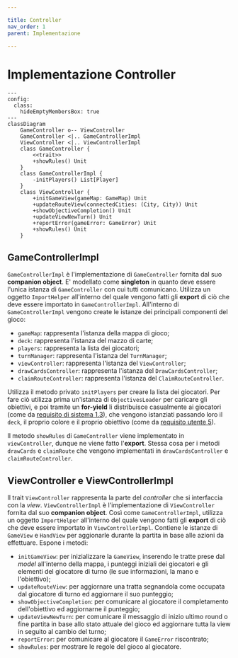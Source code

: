 ```yaml
---

title: Controller
nav_order: 1
parent: Implementazione

---
```


# Implementazione Controller

```mermaid
---
config:
  class:
    hideEmptyMembersBox: true
---
classDiagram
    GameController o-- ViewController
    GameController <|.. GameControllerImpl
    ViewController <|.. ViewControllerImpl
    class GameController {
        <<trait>>
        +showRules() Unit
    }
    class GameControllerImpl {
        -initPlayers() List[Player]
    }
    class ViewController {
        +initGameView(gameMap: GameMap) Unit
        +updateRouteView(connectedCities: (City, City)) Unit
        +showObjectiveCompletion() Unit
        +updateViewNewTurn() Unit
        +reportError(gameError: GameError) Unit
        +showRules() Unit
    }
```

## GameControllerImpl

`GameControllerImpl` è l'implementazione di `GameController` fornita dal suo **companion object**. E' modellato come
**singleton** in quanto deve essere l'unica istanza di `GameController` con cui tutti comunicano. Utilizza un oggetto
`ImportHelper` all'interno del quale vengono fatti gli **export** di ciò che deve essere importato in
`GameControllerImpl`. All'interno di `GameControllerImpl` vengono create le istanze dei principali componenti del gioco:
- `gameMap`: rappresenta l'istanza della mappa di gioco;
- `deck`: rappresenta l'istanza del mazzo di carte;
- `players`: rappresenta la lista dei giocatori;
- `turnManager`: rappresenta l'istanza del `TurnManager`;
- `viewController`: rappresenta l'istanza del `ViewController`;
- `drawCardsController`: rappresenta l'istanza del `DrawCardsController`;
- `claimRouteController`: rappresenta l'istanza del `ClaimRouteController`.

Utilizza il metodo privato `initPlayers` per creare la lista dei giocatori. Per fare ciò utilizza prima un'istanza di
`ObjectivesLoader` per caricare gli obiettivi, e poi tramite un **for-yield** li distribuisce casualmente ai giocatori
(come da [requisito di sistema 1.3](../requirement_specification.md#requisiti-di-sistema)), che vengono istanziati
passando loro il `deck`, il proprio colore e il proprio obiettivo (come da
[requisito utente 5](../requirement_specification.md#requisiti-utente)).

Il metodo `showRules` di `GameController` viene implementato in `viewController`, dunque ne viene fatto l'**export**.
Stessa cosa per i metodi `drawCards` e `claimRoute` che vengono implementati in `drawCardsController` e
`claimRouteController`.

## ViewController e ViewControllerImpl

Il trait `ViewController` rappresenta la parte del *controller* che si interfaccia con la *view*. `ViewControllerImpl` è
l'implementazione di `ViewController` fornita dal suo **companion object**. Così come `GameControllerImpl`, utilizza un
oggetto `ImportHelper` all'interno del quale vengono fatti gli **export** di ciò che deve essere importato in
`ViewControllerImpl`. Contiene le istanze di `GameView` e `HandView` per aggionarle durante la partita in base alle
azioni da effettuare. Espone i metodi:
- `initGameView`: per inizializzare la `GameView`, inserendo le tratte prese dal *model* all'interno della mappa, i
punteggi iniziali dei giocatori e gli elementi del giocatore di turno (le sue informazioni, la mano e l'obiettivo);
- `updateRouteView`: per aggiornare una tratta segnandola come occupata dal giocatore di turno ed aggiornare il suo
punteggio;
- `showObjectiveCompletion`: per comunicare al giocatore il completamento dell'obiettivo ed aggiornarne il punteggio;
- `updateViewNewTurn`: per comunicare il messaggio di inizio ultimo round o fine partita in base allo stato attuale del
gioco ed aggiornare tutta la view in seguito al cambio del turno;
- `reportError`: per comunicare al giocatore il `GameError` riscontrato;
- `showRules`: per mostrare le regole del gioco al giocatore.